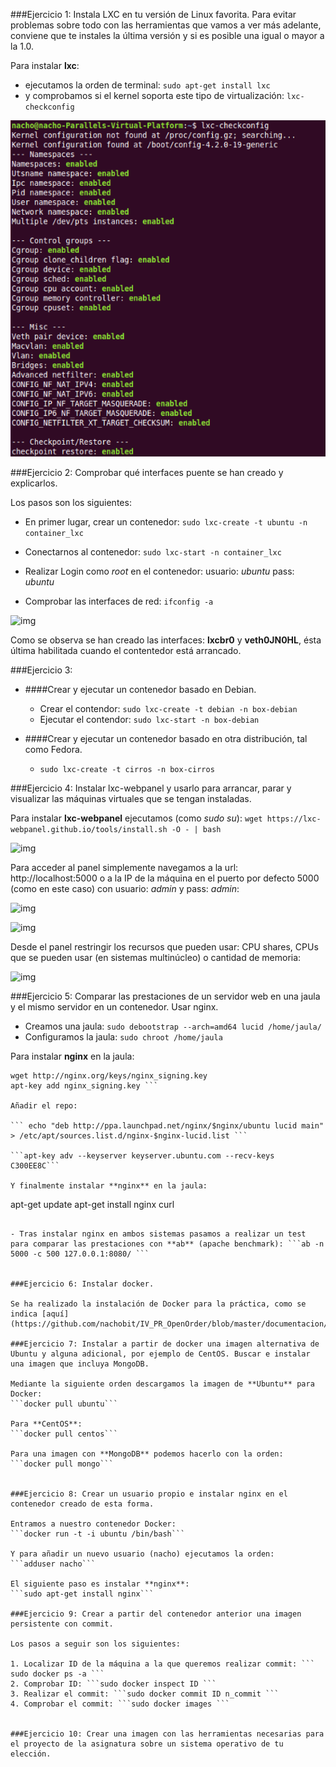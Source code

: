 ###Ejercicio 1: Instala LXC en tu versión de Linux favorita. Para evitar problemas sobre todo con las herramientas que vamos a ver más adelante, conviene que te instales la última versión y si es posible una igual o mayor a la 1.0.


Para instalar **lxc**:

- ejecutamos la orden de terminal: ```sudo apt-get install lxc ```
- y comprobamos si el kernel soporta este tipo de virtualización: ```lxc-checkconfig```

![img](https://github.com/nachobit/ETSIIT/blob/master/backup/IV1516/ejercicios/tema4/lcx1.png)


###Ejercicio 2: Comprobar qué interfaces puente se han creado y explicarlos.

Los pasos son los siguientes:

- En primer lugar, crear un contenedor: 
``` sudo lxc-create -t ubuntu -n container_lxc ```

- Conectarnos al contenedor: 
```sudo lxc-start -n container_lxc ```

- Realizar Login como *root* en el contenedor: usuario: *ubuntu* pass: *ubuntu*

- Comprobar las interfaces de red: ```ifconfig -a```

![img](https://github.com/nachobit/ETSIIT/blob/master/backup/IV1516/ejercicios/tema4/lcx2.png)

Como se observa se han creado las interfaces: **lxcbr0** y **veth0JN0HL**, ésta última habilitada cuando el contentedor está arrancado.

###Ejercicio 3: 
- ####Crear y ejecutar un contenedor basado en Debian.

	- Crear el contendor: ```sudo lxc-create -t debian -n box-debian ```
	- Ejecutar el contendor: ``` sudo lxc-start -n box-debian ```

- ####Crear y ejecutar un contenedor basado en otra distribución, tal como Fedora.

	- ```sudo lxc-create -t cirros -n box-cirros ```

###Ejercicio 4: Instalar lxc-webpanel y usarlo para arrancar, parar y visualizar las máquinas virtuales que se tengan instaladas. 

Para instalar **lxc-webpanel** ejecutamos (como *sudo su*):
```wget https://lxc-webpanel.github.io/tools/install.sh -O - | bash ```

![img](https://github.com/nachobit/ETSIIT/blob/master/backup/IV1516/ejercicios/tema4/panelxc.png)

Para acceder al panel simplemente navegamos a la url: http://localhost:5000 o a la IP de la máquina en el puerto por defecto 5000 (como en este caso) con usuario: *admin* y pass: *admin*:

![img](https://github.com/nachobit/ETSIIT/blob/master/backup/IV1516/ejercicios/tema4/panelxc1.png)

![img](https://github.com/nachobit/ETSIIT/blob/master/backup/IV1516/ejercicios/tema4/panelxc3.png)

Desde el panel restringir los recursos que pueden usar: CPU shares, CPUs que se pueden usar (en sistemas multinúcleo) o cantidad de memoria:

![img](https://github.com/nachobit/ETSIIT/blob/master/backup/IV1516/ejercicios/tema4/panelxc4.png)


###Ejercicio 5: Comparar las prestaciones de un servidor web en una jaula y el mismo servidor en un contenedor. Usar nginx.

- Creamos una jaula: ```sudo debootstrap --arch=amd64 lucid /home/jaula/ ```
- Configuramos la jaula: ``` sudo chroot /home/jaula ```

Para instalar **nginx** en la jaula: 

```apt-get -y install wget
wget http://nginx.org/keys/nginx_signing.key
apt-key add nginx_signing.key ```

Añadir el repo:

``` echo "deb http://ppa.launchpad.net/nginx/$nginx/ubuntu lucid main" > /etc/apt/sources.list.d/nginx-$nginx-lucid.list ```

```apt-key adv --keyserver keyserver.ubuntu.com --recv-keys C300EE8C```

Y finalmente instalar **nginx** en la jaula:
```
apt-get update
apt-get install nginx curl
``` 

- Tras instalar nginx en ambos sistemas pasamos a realizar un test para comparar las prestaciones con **ab** (apache benchmark): ```ab -n 5000 -c 500 127.0.0.1:8080/ ```


###Ejercicio 6: Instalar docker.

Se ha realizado la instalación de Docker para la práctica, como se indica [aquí](https://github.com/nachobit/IV_PR_OpenOrder/blob/master/documentacion/entornopruebas.md).

###Ejercicio 7: Instalar a partir de docker una imagen alternativa de Ubuntu y alguna adicional, por ejemplo de CentOS. Buscar e instalar una imagen que incluya MongoDB.

Mediante la siguiente orden descargamos la imagen de **Ubuntu** para Docker:
```docker pull ubuntu```

Para **CentOS**:
```docker pull centos```

Para una imagen con **MongoDB** podemos hacerlo con la orden:
```docker pull mongo```


###Ejercicio 8: Crear un usuario propio e instalar nginx en el contenedor creado de esta forma.

Entramos a nuestro contenedor Docker:
```docker run -t -i ubuntu /bin/bash```

Y para añadir un nuevo usuario (nacho) ejecutamos la orden:
```adduser nacho```

El siguiente paso es instalar **nginx**:
```sudo apt-get install nginx```

###Ejercicio 9: Crear a partir del contenedor anterior una imagen persistente con commit.

Los pasos a seguir son los siguientes:

1. Localizar ID de la máquina a la que queremos realizar commit: ``` sudo docker ps -a ```
2. Comprobar ID: ```sudo docker inspect ID ```
3. Realizar el commit: ```sudo docker commit ID n_commit ```
4. Comprobar el commit: ```sudo docker images ```


###Ejercicio 10: Crear una imagen con las herramientas necesarias para el proyecto de la asignatura sobre un sistema operativo de tu elección.

